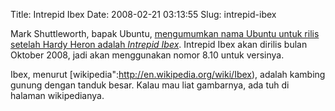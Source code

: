 Title: Intrepid Ibex
Date: 2008-02-21 03:13:55
Slug: intrepid-ibex

Mark Shuttleworth, bapak Ubuntu, [mengumumkan nama Ubuntu untuk rilis setelah Hardy Heron adalah *Intrepid Ibex*](https://lists.ubuntu.com/archives/ubuntu-devel/2008-February/025136.html). Intrepid Ibex akan dirilis bulan Oktober 2008, jadi akan menggunakan nomor 8.10 untuk versinya.

Ibex, menurut [wikipedia":http://en.wikipedia.org/wiki/Ibex), adalah kambing gunung dengan tanduk besar. Kalau mau liat gambarnya, ada tuh di halaman wikipedianya.